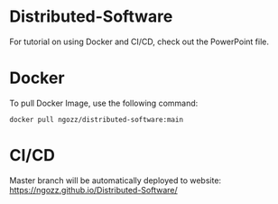 # Distributed-Software
For tutorial on using Docker and CI/CD, check out the PowerPoint file.

# Docker
To pull Docker Image, use the following command:

`docker pull ngozz/distributed-software:main`

# CI/CD
Master branch will be automatically deployed to website:
https://ngozz.github.io/Distributed-Software/
